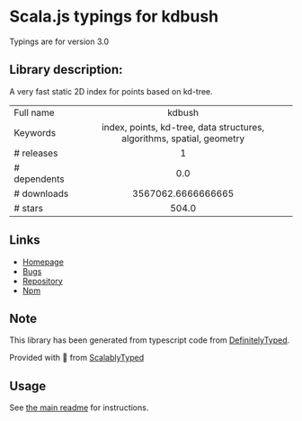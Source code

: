 
# Scala.js typings for kdbush

Typings are for version 3.0

## Library description:
A very fast static 2D index for points based on kd-tree.

|                    |                 |
| ------------------ | :-------------: |
| Full name          | kdbush |
| Keywords           | index, points, kd-tree, data structures, algorithms, spatial, geometry |
| # releases         | 1 |
| # dependents       | 0.0 |
| # downloads        | 3567062.6666666665 |
| # stars            | 504.0 |

## Links
- [Homepage](https://github.com/mourner/kdbush#readme)
- [Bugs](https://github.com/mourner/kdbush/issues)
- [Repository](https://github.com/mourner/kdbush)
- [Npm](https://www.npmjs.com/package/kdbush)
    


## Note
This library has been generated from typescript code from [DefinitelyTyped](https://definitelytyped.org).

Provided with :purple_heart: from [ScalablyTyped](https://github.com/oyvindberg/ScalablyTyped)

## Usage
See [the main readme](../../readme.md) for instructions.


